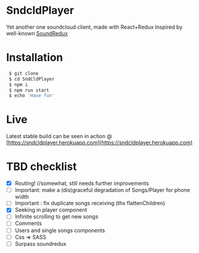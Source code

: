 # SndcldPlayer

Yet another one soundcloud client, made with React+Redux
Inspired by well-known [SoundRedux](http://soundredux.io)

# Installation
```sh
 $ git clone
 $ cd SndCldPlayer
 $ npm i
 $ npm run start
 $ echo 'Have fun'
```
# Live
Latest stable build can be seen in action @ [https://sndcldplayer.herokuapp.com](https://sndcldplayer.herokuapp.com)

# TBD checklist
- [x] Routing! //somewhat, still needs further improvements
- [ ] Important: make a (dis)graceful degradation of Songs/Player for phone width
- [ ] Important : fix duplicate songs receiving (thx flattenChildren)
- [x] Seeking in player component
- [ ] Infinite scrolling to get new songs
- [ ] Comments
- [ ] Users and single songs components
- [ ] Css => SASS
- [ ] Surpass soundredux
